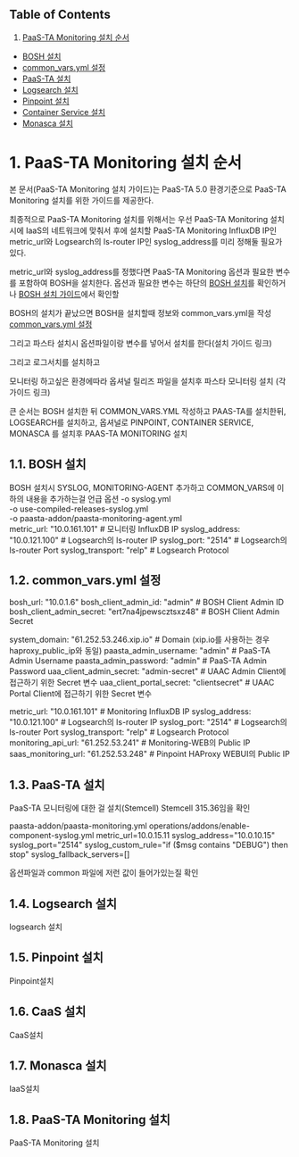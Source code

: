 ## Table of Contents

1. [PaaS-TA Monitoring 설치 순서](#1)
  * [BOSH 설치](#2)
  * [common_vars.yml 설정](#3)
  * [PaaS-TA 설치](#4)
  * [Logsearch 설치](#5)
  * [Pinpoint 설치](#6)
  * [Container Service 설치](#7)
  * [Monasca 설치](#8)

# <div id='1'/>1. PaaS-TA Monitoring 설치 순서

본 문서(PaaS-TA Monitoring 설치 가이드)는 PaaS-TA 5.0 환경기준으로 PaaS-TA Monitoring 설치를 위한 가이드를 제공한다.

최종적으로 PaaS-TA Monitoring 설치를 위해서는 우선 PaaS-TA Monitoring 설치시에 IaaS의 네트워크에 맞춰서 후에 설치할 PaaS-TA Monitoring InfluxDB IP인 metric_url와 Logsearch의 ls-router IP인 syslog_address를 미리 정해둘 필요가 있다.

metric_url와 syslog_address를 정했다면 PaaS-TA Monitoring 옵션과 필요한 변수를 포함하여 BOSH을 설치한다.
옵션과 필요한 변수는 하단의 [BOSH 설치](https://github.com/okpc579/Monitoring-Deployment/blob/master/PAAS-TA_MONITORING_INSTALL_PROCESS.md#2)를 확인하거나
[BOSH 설치 가이드](https://github.com/okpc579/PaaS-TA-Deployment/blob/master/bosh-deployment/README.md)에서 확인할 

BOSH의 설치가 끝났으면 BOSH을 설치할때 정보와  common_vars.yml을 작성
[common_vars.yml 설정](https://github.com/okpc579/Monitoring-Deployment/blob/master/PAAS-TA_MONITORING_INSTALL_PROCESS.md#12-common_varsyml-%EC%84%A4%EC%A0%95)

그리고 파스타 설치시 옵션파일이랑 변수를 넣어서 설치를 한다(설치 가이드 링크)

그리고 로그서치를 설치하고 

모니터링 하고싶은 환경에따라 옵셔널 릴리즈 파일을 설치후 파스타 모니터링 설치
(각 가이드 링크)


큰 순서는 BOSH 설치한 뒤 COMMON_VARS.YML 작성하고 PAAS-TA를 설치한뒤, LOGSEARCH를 설치하고,
옵셔널로 PINPOINT, CONTAINER SERVICE, MONASCA 를 설치후 PAAS-TA MONITORING 설치


## <div id='2'/>1.1. BOSH 설치

BOSH 설치시 SYSLOG, MONITORING-AGENT 추가하고 COMMON_VARS에 이하의 내용을 추가하는걸 언급
옵션
	-o syslog.yml \
	-o use-compiled-releases-syslog.yml \
	-o paasta-addon/paasta-monitoring-agent.yml \
metric_url: "10.0.161.101"			# 모니터링 InfluxDB IP
syslog_address: "10.0.121.100"            	# Logsearch의 ls-router IP
syslog_port: "2514"                          	# Logsearch의 ls-router Port
syslog_transport: "relp"                        # Logsearch Protocol

## <div id='3'/>1.2. common_vars.yml 설정

bosh_url: "10.0.1.6"
bosh_client_admin_id: "admin"			# BOSH Client Admin ID
bosh_client_admin_secret: "ert7na4jpewscztsxz48"	# BOSH Client Admin Secret

system_domain: "61.252.53.246.xip.io"		# Domain (xip.io를 사용하는 경우 haproxy_public_ip와 동일)
paasta_admin_username: "admin"			# PaaS-TA Admin Username
paasta_admin_password: "admin"			# PaaS-TA Admin Password
uaa_client_admin_secret: "admin-secret"		# UAAC Admin Client에 접근하기 위한 Secret 변수
uaa_client_portal_secret: "clientsecret"	# UAAC Portal Client에 접근하기 위한 Secret 변수

metric_url: "10.0.161.101"			# Monitoring InfluxDB IP
syslog_address: "10.0.121.100"            	# Logsearch의 ls-router IP
syslog_port: "2514"                          	# Logsearch의 ls-router Port
syslog_transport: "relp"                        # Logsearch Protocol
monitoring_api_url: "61.252.53.241"        	# Monitoring-WEB의 Public IP
saas_monitoring_url: "61.252.53.248"	   	# Pinpoint HAProxy WEBUI의 Public IP


## <div id='4'/>1.3. PaaS-TA 설치


PaaS-TA 모니터링에 대한 걸 설치(Stemcell) Stemcell 315.36임을 확인 

paasta-addon/paasta-monitoring.yml
operations/addons/enable-component-syslog.yml
metric_url=10.0.15.11
syslog_address="10.0.10.15"
syslog_port="2514"
syslog_custom_rule="if ($msg contains "DEBUG") then stop"
syslog_fallback_servers=[]

옵션파일과 common 파일에 저런 값이 들어가있는질 확인
   

## <div id='4'/>1.4. Logsearch 설치

logsearch 설치

## <div id='5'/>1.5. Pinpoint 설치

Pinpoint설치

## <div id='6'/>1.6. CaaS 설치
CaaS설치

## <div id='7'/>1.7. Monasca 설치
IaaS설치


## <div id='8'/>1.8. PaaS-TA Monitoring 설치
PaaS-TA Monitoring 설치
